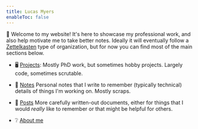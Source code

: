 ```yaml
---
title: Lucas Myers
enableToc: false
---
```


👋 Welcome to my website! 
It's here to showcase my professional work, and also help motivate me to take better notes.
Ideally it will eventually follow a [Zettelkasten](https://www.wikiwand.com/en/Zettelkasten) type of organization, but for now you can find most of the main sections below.

- 🖥️ [Projects](notes/projects.md): 
    Mostly PhD work, but sometimes hobby projects. Largely code, sometimes scrutable.

- 📓 [Notes](notes/notes.md)
    Personal notes that I write to remember (typically technical) details of things I'm working on. Mostly scraps.

- 📰 [Posts](notes/posts.md)
    More carefully written-out documents, either for things that I would *really* like to remember or that might be helpful for others.

- ❔ [About me](notes/about_me.md)

